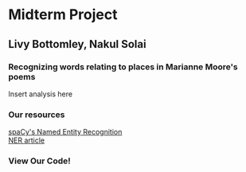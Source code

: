 <html>
    <head>
        <title>Words Relating To Places</title>
        <meta charset="utf-8">
        <link rel="stylesheet" href="style.css">
        <script src="index.js"></script>
    </head>
    <body>
        <div class = "center">
            <h1>Midterm Project</h1>
            <h2>Livy Bottomley, Nakul Solai</h2>
            <h3>Recognizing words relating to places in Marianne Moore's poems</h3>
            <p>Insert analysis here</p>
            <h3>Our resources</h3>
            <a href="https://spacy.io/usage/linguistic-features#named-entities">spaCy's Named Entity Recognition</a>
            <br>
            <a href="https://towardsdatascience.com/named-entity-recognition-ner-using-spacy-nlp-part-4-28da2ece57c6">NER article</a>
            <h3>View Our Code!</h3>
            <script src="https://gist.github.com/HaripriyaMehta/f9403a041cd14ca145dc15619faf3ec0.js"></script>
        </div>
    </body>  
</html>
